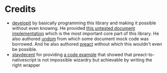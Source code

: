 
# Credits
- [developit](https://github.com/developit) by basically programming this library and making it possible without even knowing. He provided [this untested document implementation](https://github.com/staydecent/nativescript-preact/issues/4#issuecomment-323900569) which is the most important core part of this library. He also authored [undom](https://github.com/developit/undom) from which some document mock code was borrowed. And he also authored [preact](https://github.com/developit/preact) without which this wouldn't even be possible.
- [staydecent](https://github.com/staydecent) for providing [a code example](https://github.com/staydecent/nativescript-preact) that showed that preact-to-nativescript is not impossible wizardry but achievable by writing the right wrapper